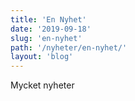 ```yaml
---
title: 'En Nyhet'
date: '2019-09-18'
slug: 'en-nyhet'
path: '/nyheter/en-nyhet/'
layout: 'blog'
---
```


Mycket nyheter

